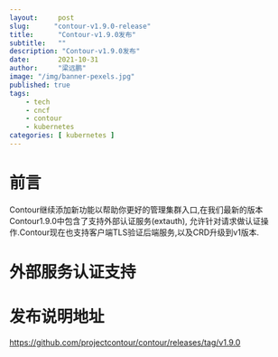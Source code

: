 ```yaml
---
layout:     post 
slug:      "contour-v1.9.0-release"
title:      "Contour-v1.9.0发布"
subtitle:   ""
description: "Contour-v1.9.0发布"
date:       2021-10-31
author:     "梁远鹏"
image: "/img/banner-pexels.jpg"
published: true
tags:
    - tech
    - cncf
    - contour
    - kubernetes
categories: [ kubernetes ]
---
```


# 前言 

Contour继续添加新功能以帮助你更好的管理集群入口,在我们最新的版本Contour1.9.0中包含了支持外部认证服务(extauth), 允许针对请求做认证操作.Contour现在也支持客户端TLS验证后端服务,以及CRD升级到v1版本.

# 外部服务认证支持



# 发布说明地址  

https://github.com/projectcontour/contour/releases/tag/v1.9.0